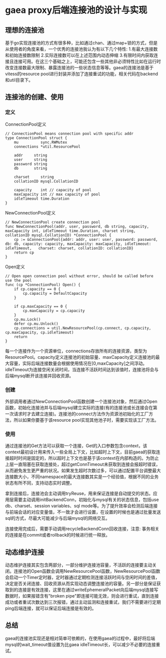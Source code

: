 # gaea proxy后端连接池的设计与实现

## 理想的连接池

基于go实现连接池的方式有很多种，比如通过chan、通过map+锁的方式，但是从使用者的角度来看，一个优秀的连接池我认为有以下几个特性: 1.有最大连接数和初始连接数限制 2.实际连接数可以在上述范围内动态伸缩 3.有限时间内获取连接且连接可用。在这三个基础之上，可能还包含一些其他非必须特性比如在运行时改变连接数最大限制、暴露连接池的一些状态信息等等。gaea的连接池是基于vitess的resource pool进行封装并添加了连接重试的功能，相关代码在backend和util目录下。

## 连接池的创建、使用

### 定义

ConnectionPool定义

```golang
// ConnectionPool means connection pool with specific addr
type ConnectionPool struct {
    mu          sync.RWMutex
    connections *util.ResourcePool

    addr     string
    user     string
    password string
    db       string

    charset     string
    collationID mysql.CollationID

    capacity    int // capacity of pool
    maxCapacity int // max capacity of pool
    idleTimeout time.Duration
}
```

NewConnectionPool定义

```golang
// NewConnectionPool create connection pool
func NewConnectionPool(addr, user, password, db string, capacity, maxCapacity int, idleTimeout time.Duration, charset string, collationID mysql.CollationID) *ConnectionPool {
    cp := &ConnectionPool{addr: addr, user: user, password: password, db: db, capacity: capacity, maxCapacity: maxCapacity, idleTimeout: idleTimeout,   charset: charset, collationID: collationID}
    return cp
}
```

Open定义

```golang
// Open open connection pool without error, should be called before use the pool
func (cp *ConnectionPool) Open() {
    if cp.capacity == 0 {
        cp.capacity = DefaultCapacity
    }

    if cp.maxCapacity == 0 {
        cp.maxCapacity = cp.capacity
    }
    cp.mu.Lock()
    defer cp.mu.Unlock()
    cp.connections = util.NewResourcePool(cp.connect, cp.capacity, cp.maxCapacity, cp.idleTimeout)
    return
}
```

每一个连接作为一个资源单位，connections存放所有的连接资源，类型为ResourcePool。capacity定义连接池的初始容量、maxCapacity定义连接池的最大容量，实际后端连接数量会根据使用情况在[0,maxCapacity]之间浮动。idleTimeout为连接空闲关闭时间，当连接不活跃时间达到该值时，连接池将会与后端mysql断开该连接并回收资源。

### 创建

外部调用者通过NewConnectionPool函数创建一个连接池对象，然后通过Open函数，初始化连接池并与后端mysql建立实际的连接(有的连接池或长连接会在第一次请求时才去建立连接)。连接池的connect方法作为资源池初始化的工厂方法，所以如果你要基于该resource pool实现其他池子时，需要实现该工厂方法。

### 使用

通过连接池的Get方法可以获取一个连接，Get的入口参数包含context，该context最初设计用来传入一些全局上下文，比如超时上下文，目前gaea的获取连接超时时间是固定的，所以超时上下文也是基于该context在内部构造的。为防止上层一直阻塞在获取连接处，超过getConnTimeout未获取到连接会报超时错误，从而避免发生更严重的状况。如果发生超时次数过多，可以通过配置平台调整最大连接数大小，不同namespace的最大连接数其实是一个经验值，根据不同的业务状态有所不同，支持动态实时调整。

拿到连接后，连接池会主动调用tryReuse，用来保证连接是自动提交的状态。应用层需要主动调用initBackendConn，初始化与mysql有关的状态信息，包括use db、charset、session variables、sql mode等。为了提升效率会检测后端连接与前端会话的对应变量值，不一致才会进行设置，在设置的时候也是通过批量发送sql的方式，尽最大可能减少与后端mysql的网络交互。

连接使用完成后，需要手动调用recycleBackendConn回收连接，注意: 事务相关的连接是在commit或者rollback的时候进行统一释放。

## 动态维护连接

动态维护连接其实包含两部分，一部分维护连接池容量，不活跃的连接要主动关闭。连接池的Open函数会调用NewResourcePool函数，NewResourcePool函数会启动一个Timer定时器，定时器通过定期检测连接活跃时间与空闲时间的差值，决定是否关闭连接、回收资源从而实现动态调整连接池的容量。另一部分是保证获取到的连接是有效连接，这里在通过writeEphemeralPacket向后端mysql连接写数据时，如果报错含有"broken pipe"即连接可能无效，则会进行重试，直到连接成功或者重试次数达到三次报错，通过主动监测和连接重试，我们不需要进行定期ping后端连接，就可以保证后端连接是有效的。

## 总结

gaea的连接池实现还是相对简单可依赖的，在使用gaea的过程中，最好将后端mysql的wait_timeout值设置为比gaea idleTimeout长，可以减少不必要的连接重试。
